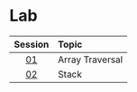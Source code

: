 # Lab

|  Session  | Topic           |
| :-------: | :-------------- |
| [01](01/) | Array Traversal |
| [02](02/) | Stack           |
